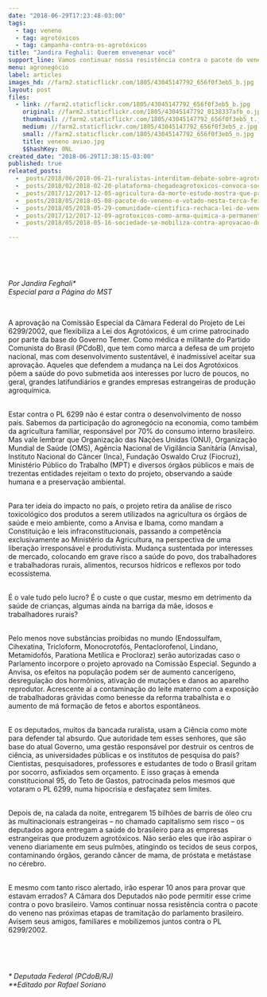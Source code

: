 ```yaml
---
date: "2018-06-29T17:23:48-03:00"
tags:
  - tag: veneno
  - tag: agrotóxicos
  - tag: campanha-contra-os-agrotóxicos
title: "Jandira Feghali: Querem envenenar você"
support_line: Vamos continuar nossa resistência contra o pacote do veneno nas próximas etapas de tramitação do parlamento brasileiro.
menu: agronegócio
label: articles
images_hd: //farm2.staticflickr.com/1805/43045147792_656f0f3eb5_b.jpg
layout: post
files:
  - link: //farm2.staticflickr.com/1805/43045147792_656f0f3eb5_b.jpg
    original: //farm2.staticflickr.com/1805/43045147792_0138337afb_o.jpg
    thumbnail: //farm2.staticflickr.com/1805/43045147792_656f0f3eb5_t.jpg
    medium: //farm2.staticflickr.com/1805/43045147792_656f0f3eb5_z.jpg
    small: //farm2.staticflickr.com/1805/43045147792_656f0f3eb5_n.jpg
    title: veneno aviao.jpg
    $$hashKey: 0NL
created_date: "2018-06-29T17:38:15-03:00"
published: true
releated_posts:
  - _posts/2018/06/2018-06-21-ruralistas-interditam-debate-sobre-agrotoxicos-na-camara.md
  - _posts/2018/02/2018-02-20-plataforma-chegadeagrotoxicos-convoca-sociedade-a-se-mobilizar-neste-2018.md
  - _posts/2017/12/2017-12-05-agricultura-da-morte-estudo-mostra-que-produtos-brasileiros-tem-alto-nivel-de-veneno.md
  - _posts/2018/05/2018-05-08-pacote-do-veneno-e-votado-nesta-terca-feira-em-brasilia.md
  - _posts/2018/05/2018-05-29-comunidade-cientifica-rechaca-lei-do-veneno-sob-analise-na-camara.md
  - _posts/2017/12/2017-12-09-agrotoxicos-como-arma-quimica-a-permanente-guerra-agraria-no-brasil.md
  - _posts/2018/05/2018-05-16-sociedade-se-mobiliza-contra-aprovacao-do-pacote-do-veneno.md

---
```

<p>&nbsp;</p>

<p>&nbsp;</p>

<p><em>Por Jandira Feghali*<br />
Especial para a P&aacute;gina do MST</em></p>

<p>&nbsp;</p>

<p>A aprova&ccedil;&atilde;o na Comiss&atilde;o Especial da C&acirc;mara Federal do Projeto de Lei 6299/2002, que flexibiliza a Lei dos Agrot&oacute;xicos, &eacute; um crime patrocinado por parte da base do Governo Temer. Como m&eacute;dica e militante do Partido Comunista do Brasil (PCdoB), que tem como marca a defesa de um projeto nacional, mas com desenvolvimento sustent&aacute;vel, &eacute; inadmiss&iacute;vel aceitar sua aprova&ccedil;&atilde;o. Aqueles que defendem a mudan&ccedil;a na Lei dos Agrot&oacute;xicos p&otilde;em a sa&uacute;de do povo submetida aos interesses por lucro de poucos, no geral, grandes latifundi&aacute;rios e grandes empresas estrangeiras de produ&ccedil;&atilde;o agroqu&iacute;mica.</p>

<p><br />
Estar contra o PL 6299 n&atilde;o &eacute; estar contra o desenvolvimento de nosso pa&iacute;s. Sabemos da participa&ccedil;&atilde;o do agroneg&oacute;cio na economia, como tamb&eacute;m da agricultura familiar, respons&aacute;vel por 70% do consumo interno brasileiro. Mas vale lembrar que Organiza&ccedil;&atilde;o das Na&ccedil;&otilde;es Unidas (ONU), Organiza&ccedil;&atilde;o Mundial de Sa&uacute;de (OMS), Ag&ecirc;ncia Nacional de Vigil&acirc;ncia Sanit&aacute;ria (Anvisa), Instituto Nacional do C&acirc;ncer (Inca), Funda&ccedil;&atilde;o Oswaldo Cruz (Fiocruz), Minist&eacute;rio P&uacute;blico do Trabalho (MPT) e diversos &oacute;rg&atilde;os p&uacute;blicos e mais de trezentas entidades rejeitam o texto do projeto, observando a sa&uacute;de humana e a preserva&ccedil;&atilde;o ambiental.</p>

<p><br />
Para ter ideia do impacto no pa&iacute;s, o projeto retira da an&aacute;lise de risco toxicol&oacute;gico dos produtos a serem utilizados na agricultura os &oacute;rg&atilde;os de sa&uacute;de e meio ambiente, como a Anvisa e Ibama, como mandam a Constitui&ccedil;&atilde;o e leis infraconstitucionais, passando a compet&ecirc;ncia exclusivamente ao Minist&eacute;rio da Agricultura, na perspectiva de uma libera&ccedil;&atilde;o irrespons&aacute;vel e produtivista. Mudan&ccedil;a sustentada por interesses de mercado, colocando em grave risco a sa&uacute;de do povo, dos trabalhadores e trabalhadoras rurais, alimentos, recursos h&iacute;dricos e reflexos por todo ecossistema.</p>

<p><br />
&Eacute; o vale tudo pelo lucro? &Eacute; o custe o que custar, mesmo em detrimento da sa&uacute;de de crian&ccedil;as, algumas ainda na barriga da m&atilde;e, idosos e trabalhadores rurais?</p>

<p><br />
Pelo menos nove subst&acirc;ncias proibidas no mundo (Endossulfam, Cihexatina, Tricloform, Monocrotof&oacute;s, Pentaclorofenol, Lindano, Metamidof&oacute;s, Parationa Met&iacute;lica e Procloraz) ser&atilde;o autorizadas caso o Parlamento incorpore o projeto aprovado na Comiss&atilde;o Especial. Segundo a Anvisa, os efeitos na popula&ccedil;&atilde;o podem ser de aumento cancer&iacute;geno, desregula&ccedil;&atilde;o dos horm&ocirc;nios, ativa&ccedil;&atilde;o de muta&ccedil;&otilde;es e danos ao aparelho reprodutor. Acrescente a&iacute; a contamina&ccedil;&atilde;o do leite materno com a exposi&ccedil;&atilde;o de trabalhadoras gr&aacute;vidas como benesse da reforma trabalhista e o aumento de m&aacute; forma&ccedil;&atilde;o de fetos e abortos espont&acirc;neos.</p>

<p><br />
E os deputados, muitos da bancada ruralista, usam a Ci&ecirc;ncia como mote para defender tal absurdo. Que autoridade tem esses senhores, que s&atilde;o base do atual Governo, uma gest&atilde;o respons&aacute;vel por destruir os centros de ci&ecirc;ncia, as universidades p&uacute;blicas e os institutos de pesquisa do pa&iacute;s? Cientistas, pesquisadores, professores e estudantes de todo o Brasil gritam por socorro, asfixiados sem or&ccedil;amento. E isso gra&ccedil;as &agrave; emenda constitucional 95, do Teto de Gastos, patrocinada pelos mesmos que votaram o PL 6299, numa hipocrisia e desfa&ccedil;atez sem limites.</p>

<p><br />
Depois de, na calada da noite, entregarem 15 bilh&otilde;es de barris de &oacute;leo cru &agrave;s multinacionais estrangeiras &ndash; no chamado capitalismo sem risco &ndash; os deputados agora entregam a sa&uacute;de do brasileiro para as empresas estrangeiras que produzem agrot&oacute;xicos. N&atilde;o ser&atilde;o eles que ir&atilde;o aspirar o veneno diariamente em seus pulm&otilde;es, atingindo os tecidos de seus corpos, contaminando &oacute;rg&atilde;os, gerando c&acirc;ncer de mama, de pr&oacute;stata e met&aacute;stase no c&eacute;rebro.</p>

<p><br />
E mesmo com tanto risco alertado, ir&atilde;o esperar 10 anos para provar que estavam errados? A C&acirc;mara dos Deputados n&atilde;o pode permitir esse crime contra o povo brasileiro. Vamos continuar nossa resist&ecirc;ncia contra o pacote do veneno nas pr&oacute;ximas etapas de tramita&ccedil;&atilde;o do parlamento brasileiro. Avisem seus amigos, familiares e mobilizemos juntos contra o PL 6299/2002.</p>

<p>&nbsp;</p>

<p>&nbsp;</p>

<p><em>* Deputada Federal (PCdoB/RJ)<br />
**Editado por Rafael Soriano</em></p>
